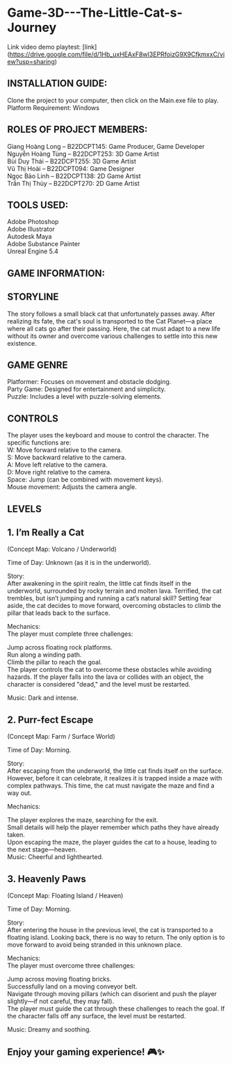 # Game-3D---The-Little-Cat-s-Journey

Link video demo playtest: [link] (https://drive.google.com/file/d/1Hb_uxHEAxF8wI3EPRfoizG9X9CfkmxxC/view?usp=sharing)

## INSTALLATION GUIDE:  

Clone the project to your computer, then click on the Main.exe file to play.  
Platform Requirement: Windows  


## ROLES OF PROJECT MEMBERS:  

Giang Hoàng Long – B22DCPT145: Game Producer, Game Developer  
Nguyễn Hoàng Tùng – B22DCPT253: 3D Game Artist  
Bùi Duy Thái – B22DCPT255: 3D Game Artist  
Vũ Thị Hoài – B22DCPT094: Game Designer  
Ngọc Bảo Linh – B22DCPT138: 2D Game Artist  
Trần Thị Thủy – B22DCPT270: 2D Game Artist  


## TOOLS USED:  

Adobe Photoshop  
Adobe Illustrator  
Autodesk Maya  
Adobe Substance Painter  
Unreal Engine 5.4  

## GAME INFORMATION:
  
## STORYLINE  
The story follows a small black cat that unfortunately passes away. After realizing its fate, the cat's soul is transported to the Cat Planet—a place where all cats go after their passing. Here, the cat must adapt to a new life without its owner and overcome various challenges to settle into this new existence.

## GAME GENRE  
Platformer: Focuses on movement and obstacle dodging.  
Party Game: Designed for entertainment and simplicity.  
Puzzle: Includes a level with puzzle-solving elements.  

## CONTROLS  
The player uses the keyboard and mouse to control the character. The specific functions are:  
W: Move forward relative to the camera.  
S: Move backward relative to the camera.  
A: Move left relative to the camera.  
D: Move right relative to the camera.  
Space: Jump (can be combined with movement keys).  
Mouse movement: Adjusts the camera angle.  

## LEVELS  
## 1. I’m Really a Cat  
(Concept Map: Volcano / Underworld)  

Time of Day: Unknown (as it is in the underworld).
  
Story:  
After awakening in the spirit realm, the little cat finds itself in the underworld, surrounded by rocky terrain and molten lava. Terrified, the cat trembles, but isn’t jumping and running a cat’s natural skill?
Setting fear aside, the cat decides to move forward, overcoming obstacles to climb the pillar that leads back to the surface.

Mechanics:  
The player must complete three challenges:
  
Jump across floating rock platforms.  
Run along a winding path.  
Climb the pillar to reach the goal.  
The player controls the cat to overcome these obstacles while avoiding hazards. If the player falls into the lava or collides with an object, the character is considered "dead," and the level must be restarted.  
  
Music: Dark and intense.  

## 2. Purr-fect Escape  
(Concept Map: Farm / Surface World)

Time of Day: Morning.  

Story:  
After escaping from the underworld, the little cat finds itself on the surface. However, before it can celebrate, it realizes it is trapped inside a maze with complex pathways. This time, the cat must navigate the maze and find a way out.

Mechanics:  

The player explores the maze, searching for the exit.  
Small details will help the player remember which paths they have already taken.  
Upon escaping the maze, the player guides the cat to a house, leading to the next stage—heaven.  
Music: Cheerful and lighthearted.  
  
## 3. Heavenly Paws  
(Concept Map: Floating Island / Heaven)  

Time of Day: Morning.  

Story:  
After entering the house in the previous level, the cat is transported to a floating island. Looking back, there is no way to return. The only option is to move forward to avoid being stranded in this unknown place.  

Mechanics:  
The player must overcome three challenges:  

Jump across moving floating bricks.  
Successfully land on a moving conveyor belt.  
Navigate through moving pillars (which can disorient and push the player slightly—if not careful, they may fall).  
The player must guide the cat through these challenges to reach the goal. If the character falls off any surface, the level must be restarted.  

Music: Dreamy and soothing.  

## Enjoy your gaming experience! 🎮✨  

